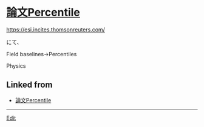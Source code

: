 # [論文Percentile](論文Percentile)

https://esi.incites.thomsonreuters.com/

にて、

Field baselines→Percentiles

Physics





## Linked from

* [論文Percentile](論文Percentile.md)


----
[Edit](https://github.com/vitroid/vitroid.github.io/edit/master/MD/論文Percentile.md)
